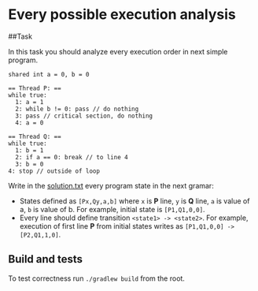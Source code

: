 # Every possible execution analysis

##Task

In this task you should analyze every execution order in next simple program.

```
shared int a = 0, b = 0

== Thread P: ==
while true:
  1: a = 1
  2: while b != 0: pass // do nothing
  3: pass // critical section, do nothing
  4: a = 0

== Thread Q: ==
while true:
  1: b = 1
  2: if a == 0: break // to line 4
  3: b = 0
4: stop // outside of loop
```

Write in the [solution.txt](solution.txt) every program state in the next gramar:
 * States defined as `[Px,Qy,a,b]` where `x` is **P** line, `y` is **Q** line,
   `a` is value of a, `b` is value of b. For example, initial state is
   `[P1,Q1,0,0]`. 
 * Every line should define transition `<state1> -> <state2>`. For example, 
   execution of first line **P** from initial states writes as `[P1,Q1,0,0] -> [P2,Q1,1,0]`. 

## Build and tests
 
To test correctness run `./gradlew build` from the root. 